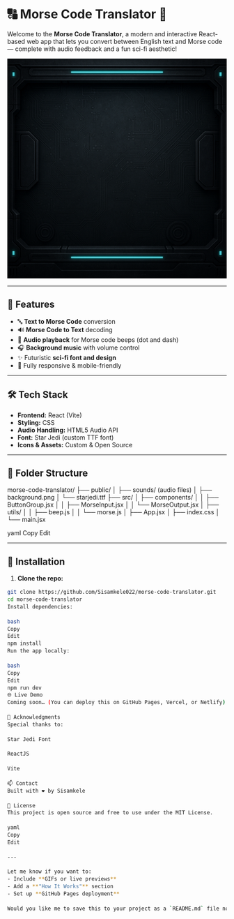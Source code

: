 
# 🔠 Morse Code Translator 🔁

Welcome to the **Morse Code Translator**, a modern and interactive React-based web app that lets you convert between English text and Morse code — complete with audio feedback and a fun sci-fi aesthetic!

![App Screenshot](public/background.png)

---

## 🚀 Features

- 🔤 **Text to Morse Code** conversion
- 🔊 **Morse Code to Text** decoding
- 🎵 **Audio playback** for Morse code beeps (dot and dash)
- 🎧 **Background music** with volume control
- ✨ Futuristic **sci-fi font and design**
- 📱 Fully responsive & mobile-friendly

---

## 🛠️ Tech Stack

- **Frontend:** React (Vite)
- **Styling:** CSS
- **Audio Handling:** HTML5 Audio API
- **Font:** Star Jedi (custom TTF font)
- **Icons & Assets:** Custom & Open Source

---

## 📂 Folder Structure

morse-code-translator/
├── public/
│ ├── sounds/ (audio files)
│ ├── background.png
│ └── starjedi.ttf
├── src/
│ ├── components/
│ │ ├── ButtonGroup.jsx
│ │ ├── MorseInput.jsx
│ │ └── MorseOutput.jsx
│ ├── utils/
│ │ ├── beep.js
│ │ └── morse.js
│ ├── App.jsx
│ ├── index.css
│ └── main.jsx

yaml
Copy
Edit

---

## 🔧 Installation

1. **Clone the repo:**

```bash
git clone https://github.com/Sisamkele022/morse-code-translator.git
cd morse-code-translator
Install dependencies:

bash
Copy
Edit
npm install
Run the app locally:

bash
Copy
Edit
npm run dev
🌐 Live Demo
Coming soon… (You can deploy this on GitHub Pages, Vercel, or Netlify)

🙌 Acknowledgments
Special thanks to:

Star Jedi Font

ReactJS

Vite

📫 Contact
Built with ❤️ by Sisamkele

📝 License
This project is open source and free to use under the MIT License.

yaml
Copy
Edit

---

Let me know if you want to:
- Include **GIFs or live previews**
- Add a **"How It Works"** section
- Set up **GitHub Pages deployment**

Would you like me to save this to your project as a `README.md` file now?







